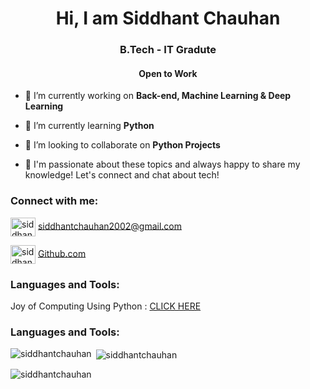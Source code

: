 
<h1 align="center">Hi, I am Siddhant Chauhan</h1>
<h3 align="center">B.Tech - IT Gradute</h3>
<h4 align="center">Open to Work</h4>

- 🔭 I’m currently working on **Back-end, Machine Learning & Deep Learning**

- 🌱 I’m currently learning **Python**

- 👯 I’m looking to collaborate on **Python Projects**

- 💬 I'm passionate about these topics and always happy to share my knowledge! Let's connect and chat about tech!

<h3 align="left">Connect with me:</h3>
<p align="left"> 
<a href= "mailto:siddhantchauhan2002@gmail.com"><img align="center" src="https://user-images.githubusercontent.com/87655422/235964556-f54771db-bafa-426d-9283-021ebcf38e94.png" alt="siddhantchauhan" height="30" width="40" /></a> <a href="mailto:siddhantchauhan2002@gmail.com">siddhantchauhan2002@gmail.com</a>


<a href= "https://github.com/sid-3q5"><img align="center" src="https://user-images.githubusercontent.com/87655422/235964799-d06da77f-9cc9-4ce5-8b50-73e5dfc98b20.png" alt="siddhantchauhan" height="30" width="40" /></a> [Github.com]([https://github.com/akshupande](https://github.com/sid-3q5))
</p>

<h3 align="left">Languages and Tools:</h3>
<p>Joy of Computing Using Python : <a href="https://drive.google.com/file/d/1VA5Q4xVSk_aWgCULW3SSdak1IY56lHvs/view?usp=sharing"> CLICK HERE </a></p>


<h3 align="left">Languages and Tools:</h3>

<p><img align="left" src="https://github-readme-stats.vercel.app/api/top-langs?username=sid-3q5&show_icons=true&locale=en&layout=compact&theme=dark" alt="siddhantchauhan" /></p>

<p>&nbsp;<img align="center" src="https://github-readme-stats.vercel.app/api?username=sid-3q5&count_private=true&show_icons=true&theme=dark" alt="siddhantchauhan" /></p>

<p><img align="center" src="https://github-readme-streak-stats.herokuapp.com/?user=sid-3q5&theme=dark" alt="siddhantchauhan" /></p>
